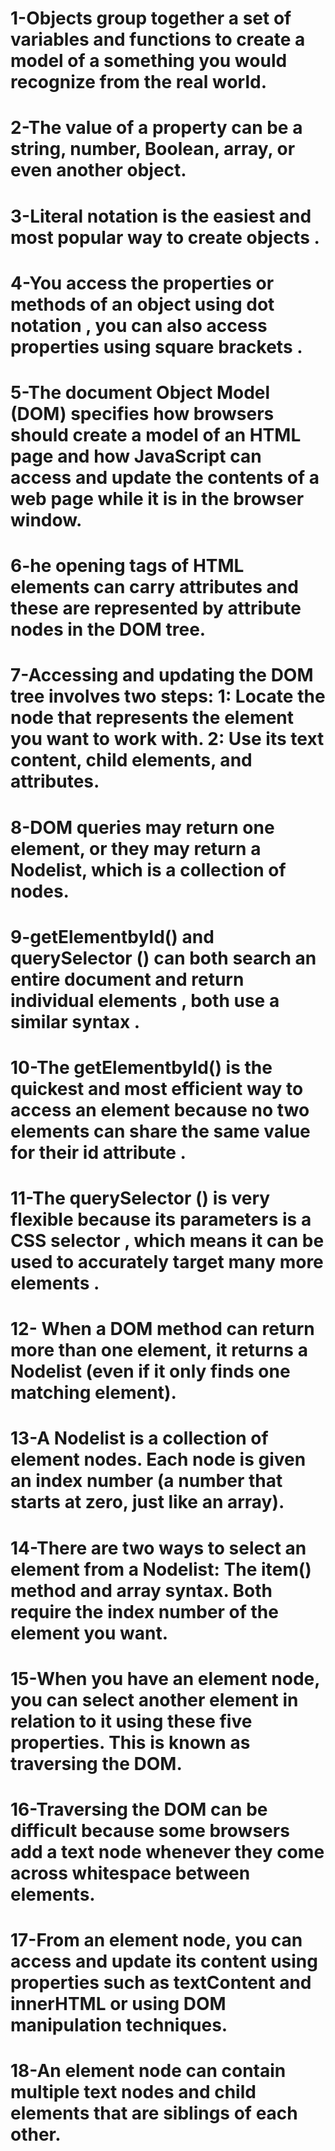 # 1-Objects group together a set of variables and functions to create a model of a something you would recognize from the real world. 
# 2-The value of a property can be a string, number, Boolean, array, or even another object. 
# 3-Literal notation is the easiest and most popular way to create objects .
# 4-You access the properties or methods of an object using dot notation , you can also access properties using square brackets .
# 5-The document Object Model (DOM) specifies how browsers should create a model of an HTML page and how JavaScript can access and update the contents of a web page while it is in the browser window. 
# 6-he opening tags of HTML elements can carry attributes and these are represented by attribute nodes in the DOM tree. 
# 7-Accessing and updating the DOM tree involves two steps: 1: Locate the node that represents the element you want to work with. 2: Use its text content, child elements, and attributes. 
# 8-DOM queries may return one element, or they may return a Nodelist, which is a collection of nodes. 
# 9-getElementbyId() and querySelector () can both search an entire document and return individual elements , both use a similar syntax .
# 10-The getElementbyId() is the quickest and most efficient way to access an element because no two elements can share the same value for their id attribute .
# 11-The querySelector () is very flexible because its parameters is a CSS selector , which means it can be used to accurately target many more elements .
# 12- When a DOM method can return more than one element, it returns a Nodelist (even if it only finds one matching element). 
# 13-A Nodelist is a collection of element nodes. Each node is given an index number (a number that starts at zero, just like an array). 
# 14-There are two ways to select an element from a Nodelist: The item() method and array syntax. Both require the index number of the element you want. 
# 15-When you have an element node, you can select another element in relation to it using these five properties. This is known as traversing the DOM. 
# 16-Traversing the DOM can be difficult because some browsers add a text node whenever they come across whitespace between elements. 
# 17-From an element node, you can access and update its content using properties such as textContent and innerHTML or using DOM manipulation techniques. 
# 18-An element node can contain multiple text nodes and child elements that are siblings of each other. 




